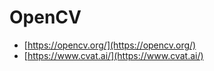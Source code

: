 
# OpenCV
* [https://opencv.org/](https://opencv.org/)
* [https://www.cvat.ai/](https://www.cvat.ai/)